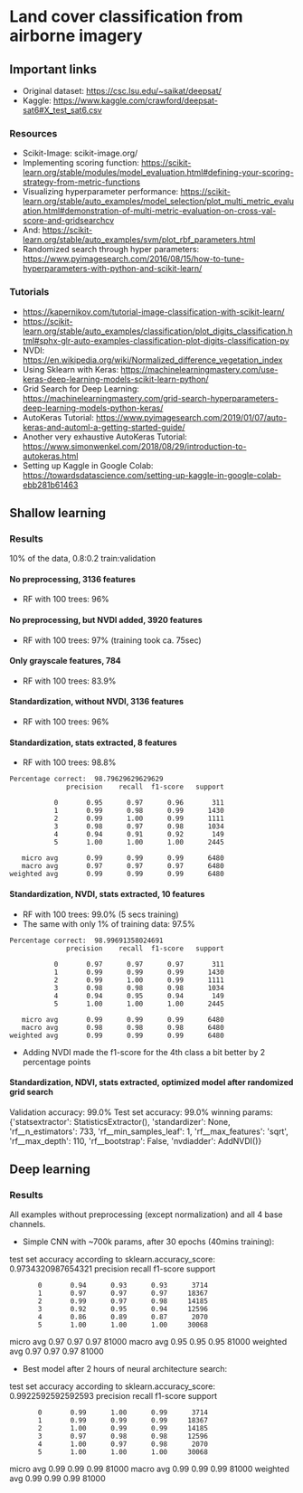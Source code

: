 # Land cover classification from airborne imagery

## Important links

* Original dataset: https://csc.lsu.edu/~saikat/deepsat/
* Kaggle: https://www.kaggle.com/crawford/deepsat-sat6#X_test_sat6.csv

### Resources

* Scikit-Image: scikit-image.org/
* Implementing scoring function: https://scikit-learn.org/stable/modules/model_evaluation.html#defining-your-scoring-strategy-from-metric-functions
* Visualizing hyperparameter performance: https://scikit-learn.org/stable/auto_examples/model_selection/plot_multi_metric_evaluation.html#demonstration-of-multi-metric-evaluation-on-cross-val-score-and-gridsearchcv
* And: https://scikit-learn.org/stable/auto_examples/svm/plot_rbf_parameters.html
* Randomized search through hyper parameters: https://www.pyimagesearch.com/2016/08/15/how-to-tune-hyperparameters-with-python-and-scikit-learn/

### Tutorials

* https://kapernikov.com/tutorial-image-classification-with-scikit-learn/
* https://scikit-learn.org/stable/auto_examples/classification/plot_digits_classification.html#sphx-glr-auto-examples-classification-plot-digits-classification-py
* NVDI: https://en.wikipedia.org/wiki/Normalized_difference_vegetation_index
* Using Sklearn with Keras: https://machinelearningmastery.com/use-keras-deep-learning-models-scikit-learn-python/
* Grid Search for Deep Learning: https://machinelearningmastery.com/grid-search-hyperparameters-deep-learning-models-python-keras/
* AutoKeras Tutorial: https://www.pyimagesearch.com/2019/01/07/auto-keras-and-automl-a-getting-started-guide/
* Another very exhaustive AutoKeras Tutorial: https://www.simonwenkel.com/2018/08/29/introduction-to-autokeras.html
* Setting up Kaggle in Google Colab: https://towardsdatascience.com/setting-up-kaggle-in-google-colab-ebb281b61463

## Shallow learning

### Results 

10% of the data, 0.8:0.2 train:validation

#### No preprocessing, 3136 features

* RF with 100 trees: 96% 

#### No preprocessing, but NVDI added, 3920 features

* RF with 100 trees: 97% (training took ca. 75sec)

#### Only grayscale features, 784

* RF with 100 trees: 83.9%

#### Standardization, without NVDI, 3136 features

* RF with 100 trees: 96%

#### Standardization, stats extracted, 8 features

* RF with 100 trees: 98.8%

```
Percentage correct:  98.79629629629629
              precision    recall  f1-score   support

           0       0.95      0.97      0.96       311
           1       0.99      0.98      0.99      1430
           2       0.99      1.00      0.99      1111
           3       0.98      0.97      0.98      1034
           4       0.94      0.91      0.92       149
           5       1.00      1.00      1.00      2445

   micro avg       0.99      0.99      0.99      6480
   macro avg       0.97      0.97      0.97      6480
weighted avg       0.99      0.99      0.99      6480
```

#### Standardization, NVDI, stats extracted, 10 features

* RF with 100 trees: 99.0% (5 secs training)
* The same with only 1% of training data: 97.5%

```
Percentage correct:  98.99691358024691
              precision    recall  f1-score   support

           0       0.97      0.97      0.97       311
           1       0.99      0.99      0.99      1430
           2       0.99      1.00      0.99      1111
           3       0.98      0.98      0.98      1034
           4       0.94      0.95      0.94       149
           5       1.00      1.00      1.00      2445

   micro avg       0.99      0.99      0.99      6480
   macro avg       0.98      0.98      0.98      6480
weighted avg       0.99      0.99      0.99      6480
```

* Adding NVDI made the f1-score for the 4th class a bit better by 2 percentage points

 #### Standardization, NDVI, stats extracted, optimized model after randomized grid search


Validation accuracy: 99.0%
Test set accuracy: 99.0%
winning params: {'statsextractor': StatisticsExtractor(), 'standardizer': None, 'rf__n_estimators': 733, 'rf__min_samples_leaf': 1, 'rf__max_features': 'sqrt', 'rf__max_depth': 110, 'rf__bootstrap': False, 'nvdiadder': AddNVDI()}

## Deep learning

### Results 

All examples without preprocessing (except normalization) and all 4 base channels.

* Simple CNN with ~700k params, after 30 epochs (40mins training):

test set accuracy according to sklearn.accuracy_score: 0.9734320987654321
              precision    recall  f1-score   support

           0       0.94      0.93      0.93      3714
           1       0.97      0.97      0.97     18367
           2       0.99      0.97      0.98     14185
           3       0.92      0.95      0.94     12596
           4       0.86      0.89      0.87      2070
           5       1.00      1.00      1.00     30068

   micro avg       0.97      0.97      0.97     81000
   macro avg       0.95      0.95      0.95     81000
weighted avg       0.97      0.97      0.97     81000


* Best model after 2 hours of neural architecture search: 

test set accuracy according to sklearn.accuracy_score: 0.9922592592592593
              precision    recall  f1-score   support

           0       0.99      1.00      0.99      3714
           1       0.99      0.99      0.99     18367
           2       1.00      0.99      0.99     14185
           3       0.97      0.98      0.98     12596
           4       1.00      0.97      0.98      2070
           5       1.00      1.00      1.00     30068

   micro avg       0.99      0.99      0.99     81000
   macro avg       0.99      0.99      0.99     81000
weighted avg       0.99      0.99      0.99     81000

